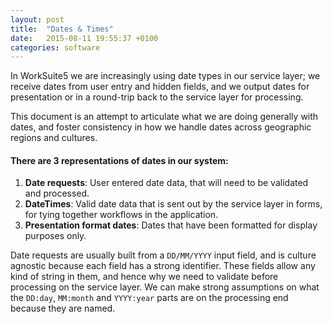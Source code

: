 ```yaml
---
layout: post
title:  "Dates & Times"
date:   2015-08-11 19:55:37 +0100
categories: software
---
```

In WorkSuite5 we are increasingly using date types in our service layer; we receive dates from user entry and hidden fields, and we output dates for presentation or in a round-trip back to the service layer for processing.

This document is an attempt to articulate what we are doing generally with dates, and foster consistency in how we handle dates across geographic regions and cultures.

#### There are 3 representations of dates in our system:

1. **Date requests**: User entered date data, that will need to be validated and processed.
2. **DateTimes**: Valid date data that is sent out by the service layer in forms, for tying together workflows in the application.
3. **Presentation format dates**: Dates that have been formatted for display purposes only.

Date requests are usually built from a `DD/MM/YYYY` input field, and is culture agnostic because each field has a strong identifier. These fields allow any kind of string in them, and hence why we need to validate before processing on the service layer. We can make strong assumptions on what the `DD:day`, `MM:month` and `YYYY:year` parts are on the processing end because they are named.
